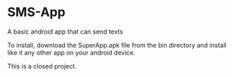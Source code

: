 # SMS-App
A basic android app that can send texts

To install, download the SuperApp.apk file from the bin directory and install like it any other app on your android device.

This is a closed project.
